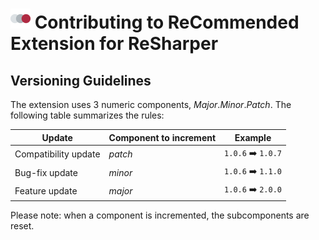 # <img src="Images/Icon.png" width="32" height="32" /> Contributing to ReCommended Extension for ReSharper

## Versioning Guidelines

The extension uses 3 numeric components, _Major_._Minor_._Patch_. The following table summarizes the rules:

Update|Component to increment|Example
---|---|---
Compatibility update|_patch_|`1.0.6` :arrow_right: `1.0.7`
Bug-fix update|_minor_|`1.0.6` :arrow_right: `1.1.0`
Feature update|_major_|`1.0.6` :arrow_right: `2.0.0`

Please note: when a component is incremented, the subcomponents are reset.
